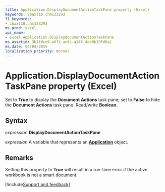 ```yaml
---
title: Application.DisplayDocumentActionTaskPane property (Excel)
keywords: vbaxl10.chm133293
f1_keywords:
- vbaxl10.chm133293
ms.prod: excel
api_name:
- Excel.Application.DisplayDocumentActionTaskPane
ms.assetid: 3b1fdce9-a6f1-ac6c-a14f-4ec8b35fd6a2
ms.date: 04/04/2019
localization_priority: Normal
---
```



# Application.DisplayDocumentActionTaskPane property (Excel)

Set to **True** to display the **Document Actions** task pane; set to **False** to hide the **Document Actions** task pane. Read/write **Boolean**.


## Syntax

_expression_.**DisplayDocumentActionTaskPane**

_expression_ A variable that represents an **[Application](Excel.Application(object).md)** object.


## Remarks

Setting this property to **True** will result in a run-time error if the active workbook is not a smart document.




[!include[Support and feedback](~/includes/feedback-boilerplate.md)]